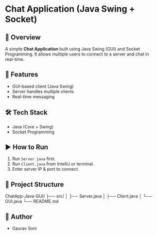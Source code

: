 # Chat Application (Java Swing + Socket)

## 📌 Overview
A simple **Chat Application** built using Java Swing (GUI) and Socket Programming.
It allows multiple users to connect to a server and chat in real-time.

## 🚀 Features
- GUI-based client (Java Swing)
- Server handles multiple clients
- Real-time messaging

## 🛠️ Tech Stack
- Java (Core + Swing)
- Socket Programming

## ▶️ How to Run
1. Run `Server.java` first.
2. Run `Client.java` from IntelliJ or terminal.
3. Enter server IP & port to connect.

## 📂 Project Structure
ChatApp-Java-GUI/
├── src/
│ ├── Server.java
│ ├── Client.java
│ └── GUI.java
└── README.md


## 👤 Author
- Gaurav Soni
